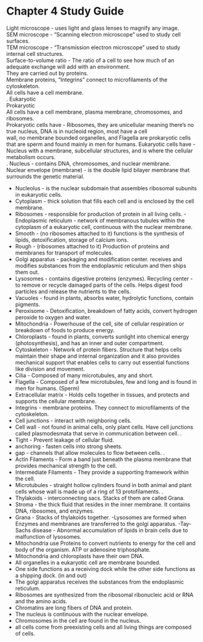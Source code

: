 # Chapter 4 Study Guide

Light microscope - uses light and glass lenses to magnify any image. <br>
SEM microscope - “Scanning electron microscope” used to study cell surfaces. <br>
TEM microscope - “Transmission electron microscope” used to study internal cell structures. <br>
Surface-to-volume ratio - The ratio of a cell to see how much of an adequate exchange will add with an environment. <br>
They are carried out by proteins. <br>
Membrane proteins, “Integrins” connect to microfilaments of the cytoskeleton. <br>
All cells have a cell membrane. <br>
.
Eukaryotic <br>
Prokaryotic <br>
All cells have a cell membrane, plasma membrane, chromosomes, and ribosomes. <br>
Prokaryotic cells have - Ribosomes, they are unicellular meaning there’s no true nucleus, DNA is in nucleoid region, most have a cell <br> wall, no membrane bounded organelles, and Flagella are prokaryotic cells that are sperm and found mainly in men for humans.
Eukaryotic cells have - Nucleus with a membrane, subcellular structures, and is where the cellular metabolism occurs. <br>
.
Nucleus - contains DNA, chromosomes, and nuclear membrane. <br> 
Nuclear envelope (membrane) - is the double lipid bilayer membrane that surrounds the genetic material. <br>
- Nucleolus - is the nuclear subdomain that assembles ribosomal subunits in eukaryotic cells. <br>
- Cytoplasm - thick solution that fills each cell and is enclosed by the cell membrane. 
- Ribosomes - responsible for production of protein in all living cells.
-Endoplasmic reticulum - network of membranous tubules within the cytoplasm of a eukaryotic cell, continuous with the nuclear membrane.
- Smooth - (no ribosomes attached to it) functions is the synthesis of lipids, detoxification, storage of calcium ions.
- Rough - (ribosomes attached to it) Production of proteins and membranes for transport of molecules.
- Golgi apparatus - packaging and modification center. receives and modifies substances from the endoplasmic reticulum and then ships them out. 
- Lysosomes - contains digestive proteins (enzymes). Recycling center - to remove or recycle damaged parts of the cells. Helps digest food particles and release the nutrients to the cells.
- Vacuoles - found in plants, absorbs water, hydrolytic functions, contain pigments. 
- Peroxisome - Detoxification, breakdown of fatty acids, convert hydrogen peroxide to oxygen and water.
- Mitochondria - Powerhouse of the cell, site of cellular respiration or breakdown of foods to produce energy.
- Chloroplasts - found in plants, converts sunlight into chemical energy (photosynthesis), and has an inner and outer compartment.
- Cytoskeleton - Network of protein fibers. Structure that helps cells maintain their shape and internal organization and it also provides mechanical support that enables cells to carry out essential functions like division and movement.
- Cilia - Composed of many microtubules, any and short.
- Flagella - Composed of a few microtubules, few and long and is found in men for humans. (Sperm)
- Extracellular matrix - Holds cells together in tissues, and protects and supports the cellular membrane.
- Integrins -  membrane proteins. They connect to microfilaments of the cytoskeleton.
- Cell junctions - interact with neighboring cells. 
- Cell wall - not found in animal cells, only plant cells. Have cell junctions called plasmodesmata that serve in communication between cell.
.
- Tight - Prevent leakage of cellular fluid.
- anchoring - fasten cells into strong sheets.
- gap - channels that allow molecules to flow between cells.
.
- Actin Filaments - Form a band just beneath the plasma membrane that provides mechanical strength to the cell. 
- Intermediate Filaments - They provide a supporting framework within the cell. 
- Microtubules - straight hollow cylinders found in both animal and plant cells whose wall is made up of a ring of 13 protofilaments.
.
- Thylakoids - interconnecting sacs. Stacks of them are called Grana.
- Stroma - the thick fluid that resides in the inner membrane. It contains DNA, ribosomes, and enzymes.
- Grana - Stacks of thylakoids together.
 -Lysosomes are formed when Enzymes and membranes are transferred to the golgi apparatus.
 -Tay-Sachs disease - Abnormal accumulation of lipids in brain cells due to malfunction of lysosomes.
- Mitochondria use Proteins to convert nutrients to energy for the cell and body of the organism. ATP or adenosine triphosphate.
- Mitochondria and chloroplasts have their own DNA.
- All organelles in a eukaryotic cell are membrane bounded.
- One side functions as a receiving dock while the other side functions as a shipping dock. (in and out)
- The golgi  apparatus receives the substances from the endoplasmic reticulum.
- Ribosomes are synthesized from the ribosomal ribonucleic acid or RNA and the amino acids.
- Chromatins are long fibers of DNA and protein.
- The nucleus is continuous with the nuclear envelope.
- Chromosomes in the cell are found in the nucleus.
- all cells come from preexisting cells and all living things are composed of cells.
